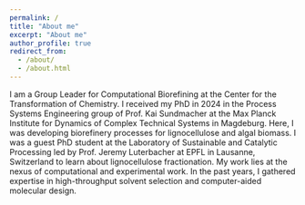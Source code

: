 ```yaml
---
permalink: /
title: "About me"
excerpt: "About me"
author_profile: true
redirect_from: 
  - /about/
  - /about.html
---
```


I am a Group Leader for Computational Biorefining at the Center for the Transformation of Chemistry. I received my PhD in 2024 in the Process Systems Engineering group of Prof. Kai Sundmacher at the Max Planck Institute for Dynamics of Complex Technical Systems in Magdeburg. 
Here, I was developing biorefinery processes for lignocellulose and algal biomass. I was a guest PhD student at the Laboratory of Sustainable and Catalytic Processing led by Prof. Jeremy Luterbacher at EPFL in Lausanne, Switzerland to learn about lignocellulose fractionation.
My work lies at the nexus of computational and experimental work. In the past years, I gathered expertise in high-throughput solvent selection and computer-aided molecular design. 